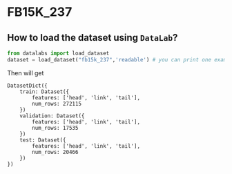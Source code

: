 # FB15K_237


## How to load the dataset using `DataLab`?

```python
from datalabs import load_dataset
dataset = load_dataset("fb15k_237",'readable') # you can print one example by: print(dataset['test'][0])
```

Then will get
```
DatasetDict({
    train: Dataset({
        features: ['head', 'link', 'tail'],
        num_rows: 272115
    })
    validation: Dataset({
        features: ['head', 'link', 'tail'],
        num_rows: 17535
    })
    test: Dataset({
        features: ['head', 'link', 'tail'],
        num_rows: 20466
    })
})
```

